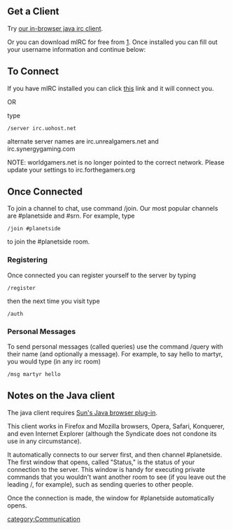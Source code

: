 ## Get a Client

Try [our in-browser java irc
client](http://comms.planetsidesyndicate.com/irc/index.html).

Or you can download mIRC for free from [1](http://www.mirc.com). Once
installed you can fill out your username information and continue below:

## To Connect

If you have mIRC installed you can click
[this](irc:.md//irc.forthegamers.org:6667/planetside) link and it will
connect you.

OR

type

`/server irc.uohost.net`

alternate server names are irc.unrealgamers.net and
irc.synergygaming.com

NOTE: worldgamers.net is no longer pointed to the correct network.
Please update your settings to irc.forthegamers.org

## Once Connected

To join a channel to chat, use command /join. Our most popular channels
are #planetside and #srn. For example, type

`/join #planetside`

to join the #planetside room.

### Registering

Once connected you can register yourself to the server by typing

`/register `<account>` `<password>` `<email>

then the next time you visit type

`/auth `<account>` `<password>

### Personal Messages

To send personal messages (called queries) use the command /query with
their name (and optionally a message). For example, to say hello to
martyr, you would type (in any irc room)

`/msg martyr hello`

## Notes on the Java client

The java client requires [Sun's Java browser
plug-in](http://www.sun.com/java).

This client works in Firefox and Mozilla browsers, Opera, Safari,
Konquerer, and even Internet Explorer (although the Syndicate does not
condone its use in any circumstance).

It automatically connects to our server first, and then channel
#planetside. The first window that opens, called "Status," is the status
of your connection to the server. This window is handy for executing
private commands that you wouldn't want another room to see (if you
leave out the leading /, for example), such as sending queries to other
people.

Once the connection is made, the window for #planetside automatically
opens.

[category:Communication](category:Communication.md "wikilink")
